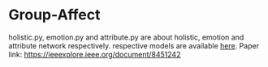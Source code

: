 # Group-Affect
holistic.py, emotion.py and attribute.py are about holistic, emotion and attribute network respectively.
respective models are available <a href="">here</a>.
Paper link: https://ieeexplore.ieee.org/document/8451242
